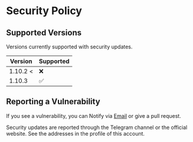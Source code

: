 # Security Policy

## Supported Versions

Versions currently supported with security updates.

| Version  | Supported          |
|----------|--------------------|
| 1.10.2 < | :x:                |
| 1.10.3   | :white_check_mark: |

## Reporting a Vulnerability

If you see a vulnerability, you can Notify via [Email](mailto:LaraXGram@gmail.com]) or give a pull request.

Security updates are reported through the Telegram channel or the official website.
See the addresses in the profile of this account.
